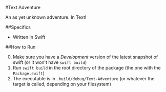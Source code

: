 #Text Adventure

An as yet unknown adventure. In Text!

##Specifics

- Written in Swift

##How to Run

0. Make sure you have a *Development* version of the latest snapshot of swift (or it won't have `swift build`)
1. Run `swift build` in the root directory of the package (the one with the `Package.swift`)
2. The executable is in `.build/debug/Text-Adventure` (or whatever the target is called, depending on your filesystem)